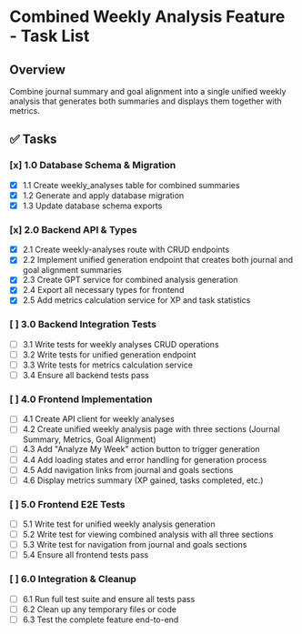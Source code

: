 # Combined Weekly Analysis Feature - Task List

## Overview
Combine journal summary and goal alignment into a single unified weekly analysis that generates both summaries and displays them together with metrics.

## ✅ Tasks

### [x] 1.0 Database Schema & Migration
  - [x] 1.1 Create weekly_analyses table for combined summaries
  - [x] 1.2 Generate and apply database migration
  - [x] 1.3 Update database schema exports

### [x] 2.0 Backend API & Types
  - [x] 2.1 Create weekly-analyses route with CRUD endpoints  
  - [x] 2.2 Implement unified generation endpoint that creates both journal and goal alignment summaries
  - [x] 2.3 Create GPT service for combined analysis generation
  - [x] 2.4 Export all necessary types for frontend
  - [x] 2.5 Add metrics calculation service for XP and task statistics

### [ ] 3.0 Backend Integration Tests
  - [ ] 3.1 Write tests for weekly analyses CRUD operations
  - [ ] 3.2 Write tests for unified generation endpoint
  - [ ] 3.3 Write tests for metrics calculation service
  - [ ] 3.4 Ensure all backend tests pass

### [ ] 4.0 Frontend Implementation
  - [ ] 4.1 Create API client for weekly analyses
  - [ ] 4.2 Create unified weekly analysis page with three sections (Journal Summary, Metrics, Goal Alignment)
  - [ ] 4.3 Add "Analyze My Week" action button to trigger generation
  - [ ] 4.4 Add loading states and error handling for generation process
  - [ ] 4.5 Add navigation links from journal and goals sections
  - [ ] 4.6 Display metrics summary (XP gained, tasks completed, etc.)

### [ ] 5.0 Frontend E2E Tests
  - [ ] 5.1 Write test for unified weekly analysis generation
  - [ ] 5.2 Write test for viewing combined analysis with all three sections
  - [ ] 5.3 Write test for navigation from journal and goals sections
  - [ ] 5.4 Ensure all frontend tests pass

### [ ] 6.0 Integration & Cleanup
  - [ ] 6.1 Run full test suite and ensure all tests pass
  - [ ] 6.2 Clean up any temporary files or code
  - [ ] 6.3 Test the complete feature end-to-end
